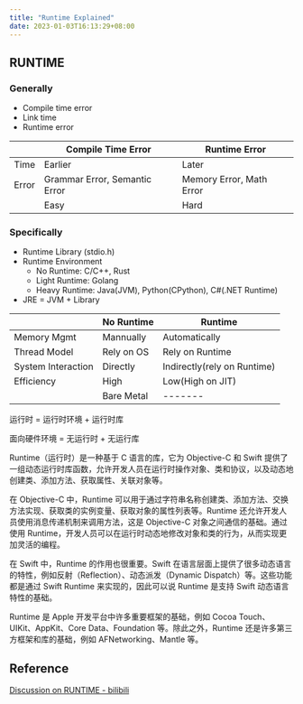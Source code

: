 ```yaml
---
title: "Runtime Explained"
date: 2023-01-03T16:13:29+08:00
---
```


## RUNTIME

### Generally

* Compile time error
* Link time
* Runtime error

|| Compile Time Error | Runtime Error |
|-|-|-|
| Time | Earlier | Later |
| Error | Grammar Error, Semantic Error | Memory Error, Math Error|
|  | Easy | Hard|

### Specifically

* Runtime Library (stdio.h)
* Runtime Environment
  * No Runtime: C/C++, Rust
  * Light Runtime: Golang
  * Heavy Runtime: Java(JVM), Python(CPython), C#(.NET Runtime)
* JRE = JVM + Library

|| No Runtime | Runtime |
|-|-|-|
| Memory Mgmt | Mannually | Automatically |
| Thread Model | Rely on OS | Rely on Runtime |
| System Interaction | Directly | Indirectly(rely on Runtime) |
| Efficiency | High | Low(High on JIT) |
|| Bare Metal | ------- |

运行时 = 运行时环境 + 运行时库

面向硬件环境 = 无运行时 + 无运行库

Runtime（运行时）是一种基于 C 语言的库，它为 Objective-C 和 Swift 提供了一组动态运行时库函数，允许开发人员在运行时操作对象、类和协议，以及动态地创建类、添加方法、获取属性、关联对象等。

在 Objective-C 中，Runtime 可以用于通过字符串名称创建类、添加方法、交换方法实现、获取类的实例变量、获取对象的属性列表等。Runtime 还允许开发人员使用消息传递机制来调用方法，这是 Objective-C 对象之间通信的基础。通过使用 Runtime，开发人员可以在运行时动态地修改对象和类的行为，从而实现更加灵活的编程。

在 Swift 中，Runtime 的作用也很重要。Swift 在语言层面上提供了很多动态语言的特性，例如反射（Reflection）、动态派发（Dynamic Dispatch）等。这些功能都是通过 Swift Runtime 来实现的，因此可以说 Runtime 是支持 Swift 动态语言特性的基础。

Runtime 是 Apple 开发平台中许多重要框架的基础，例如 Cocoa Touch、UIKit、AppKit、Core Data、Foundation 等。除此之外，Runtime 还是许多第三方框架和库的基础，例如 AFNetworking、Mantle 等。

## Reference

[Discussion on RUNTIME - bilibili](https://www.bilibili.com/video/BV1Vr4y1G76c/)
